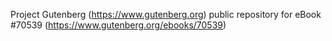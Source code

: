 Project Gutenberg (https://www.gutenberg.org) public repository for
eBook #70539 (https://www.gutenberg.org/ebooks/70539)

